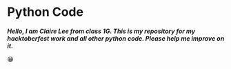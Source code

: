 # Python Code

***Hello, I am Claire Lee from class 1G. This is my repository for my hacktoberfest work and all other python code. Please help me improve on it.***

😁
